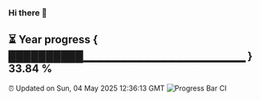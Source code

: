 ### Hi there 👋
⏳ Year progress { ██████████▁▁▁▁▁▁▁▁▁▁▁▁▁▁▁▁▁▁▁▁ } 33.84 %
---
⏰ Updated on Sun, 04 May 2025 12:36:13 GMT
![Progress Bar CI](https://github.com/liununu/liununu/workflows/Progress%20Bar%20CI/badge.svg)
